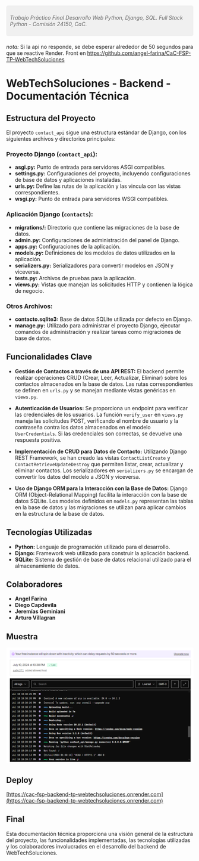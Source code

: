 <div style="background-color: #f0f0f0; padding: 10px; border-radius: 5px; margin-bottom: 20px;">
    <p style="font-style: italic; color: #666; font-size: 14px;">Trabajo Práctico Final Desarrollo Web Python, Django, SQL. Full Stack Python - Comisión 24150, CaC.</p>
</div>

*nota:* Si la api no responde, se debe esperar alrededor de 50 segundos para que se reactive Render. Front en https://github.com/angel-farina/CaC-FSP-TP-WebTechSoluciones

# WebTechSoluciones - Backend - Documentación Técnica

## Estructura del Proyecto

El proyecto `contact_api` sigue una estructura estándar de Django, con los siguientes archivos y directorios principales:

### Proyecto Django (`contact_api`):

- **asgi.py:** Punto de entrada para servidores ASGI compatibles.
- **settings.py:** Configuraciones del proyecto, incluyendo configuraciones de base de datos y aplicaciones instaladas.
- **urls.py:** Define las rutas de la aplicación y las vincula con las vistas correspondientes.
- **wsgi.py:** Punto de entrada para servidores WSGI compatibles.

### Aplicación Django (`contacts`):

- **migrations/:** Directorio que contiene las migraciones de la base de datos.
- **admin.py:** Configuraciones de administración del panel de Django.
- **apps.py:** Configuraciones de la aplicación.
- **models.py:** Definiciones de los modelos de datos utilizados en la aplicación.
- **serializers.py:** Serializadores para convertir modelos en JSON y viceversa.
- **tests.py:** Archivos de pruebas para la aplicación.
- **views.py:** Vistas que manejan las solicitudes HTTP y contienen la lógica de negocio.

### Otros Archivos:

- **contacto.sqlite3:** Base de datos SQLite utilizada por defecto en Django.
- **manage.py:** Utilizado para administrar el proyecto Django, ejecutar comandos de administración y realizar tareas como migraciones de base de datos.

## Funcionalidades Clave

- **Gestión de Contactos a través de una API REST:** El backend permite realizar operaciones CRUD (Crear, Leer, Actualizar, Eliminar) sobre los contactos almacenados en la base de datos. Las rutas correspondientes se definen en `urls.py` y se manejan mediante vistas genéricas en `views.py`.

- **Autenticación de Usuarios:** Se proporciona un endpoint para verificar las credenciales de los usuarios. La función `verify_user` en `views.py` maneja las solicitudes POST, verificando el nombre de usuario y la contraseña contra los datos almacenados en el modelo `UserCredentials`. Si las credenciales son correctas, se devuelve una respuesta positiva.

- **Implementación de CRUD para Datos de Contacto:** Utilizando Django REST Framework, se han creado las vistas `ContactListCreate` y `ContactRetrieveUpdateDestroy` que permiten listar, crear, actualizar y eliminar contactos. Los serializadores en `serializers.py` se encargan de convertir los datos del modelo a JSON y viceversa.

- **Uso de Django ORM para la Interacción con la Base de Datos:** Django ORM (Object-Relational Mapping) facilita la interacción con la base de datos SQLite. Los modelos definidos en `models.py` representan las tablas en la base de datos y las migraciones se utilizan para aplicar cambios en la estructura de la base de datos.

## Tecnologías Utilizadas

- **Python:** Lenguaje de programación utilizado para el desarrollo.
- **Django:** Framework web utilizado para construir la aplicación backend.
- **SQLite:** Sistema de gestión de base de datos relacional utilizado para el almacenamiento de datos.

## Colaboradores

- **Angel Farina**
- **Diego Capdevila**
- **Jeremías Geminiani**
- **Arturo Villagran**

## Muestra
![Ejemplo de Imagen](sample.png)

## Deploy
[https://cac-fsp-backend-tp-webtechsoluciones.onrender.com](https://cac-fsp-backend-tp-webtechsoluciones.onrender.com)

## Final

Esta documentación técnica proporciona una visión general de la estructura del proyecto, las funcionalidades implementadas, las tecnologías utilizadas y los colaboradores involucrados en el desarrollo del backend de WebTechSoluciones.
